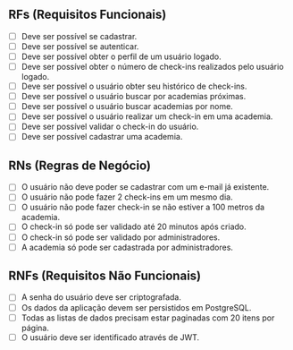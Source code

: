 
## RFs (Requisitos Funcionais)
- [ ] Deve ser possível se cadastrar.
- [ ] Deve ser possível se autenticar.
- [ ] Deve ser possível obter o perfil de um usuário logado.
- [ ] Deve ser possível obter o número de check-ins realizados pelo usuário logado.
- [ ] Deve ser possível o usuário obter seu histórico de check-ins.
- [ ] Deve ser possível o usuário buscar por academias próximas.
- [ ] Deve ser possível o usuário buscar academias por nome.
- [ ] Deve ser possível o usuário realizar um check-in em uma academia.
- [ ] Deve ser possível validar o check-in do usuário.
- [ ] Deve ser possível cadastrar uma academia.

## RNs (Regras de Negócio)
- [ ] O usuário não deve poder se cadastrar com um e-mail já existente.
- [ ] O usuário não pode fazer 2 check-ins em um mesmo dia.
- [ ] O usuário não pode fazer check-in se não estiver a 100 metros da academia.
- [ ] O check-in só pode ser validado até 20 minutos após criado.
- [ ] O check-in só pode ser validado por administradores.
- [ ] A academia só pode ser cadastrada por administradores.

## RNFs (Requisitos Não Funcionais)
- [ ] A senha do usuário deve ser criptografada.
- [ ] Os dados da aplicação devem ser persistidos em PostgreSQL.
- [ ] Todas as listas de dados precisam estar paginadas com 20 itens por página.
- [ ] O usuário deve ser identificado através de JWT.